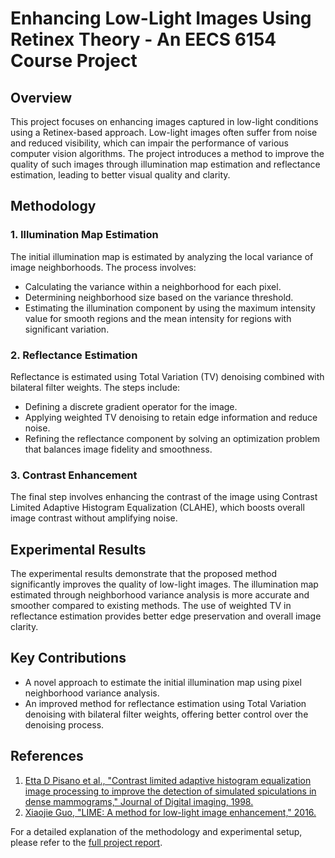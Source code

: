 # Enhancing Low-Light Images Using Retinex Theory - An EECS 6154 Course Project

## Overview

This project focuses on enhancing images captured in low-light conditions using a Retinex-based approach. Low-light images often suffer from noise and reduced visibility, which can impair the performance of various computer vision algorithms. The project introduces a method to improve the quality of such images through illumination map estimation and reflectance estimation, leading to better visual quality and clarity.

## Methodology

### 1. **Illumination Map Estimation**

The initial illumination map is estimated by analyzing the local variance of image neighborhoods. The process involves:
- Calculating the variance within a neighborhood for each pixel.
- Determining neighborhood size based on the variance threshold.
- Estimating the illumination component by using the maximum intensity value for smooth regions and the mean intensity for regions with significant variation.

### 2. **Reflectance Estimation**

Reflectance is estimated using Total Variation (TV) denoising combined with bilateral filter weights. The steps include:
- Defining a discrete gradient operator for the image.
- Applying weighted TV denoising to retain edge information and reduce noise.
- Refining the reflectance component by solving an optimization problem that balances image fidelity and smoothness.

### 3. **Contrast Enhancement**

The final step involves enhancing the contrast of the image using Contrast Limited Adaptive Histogram Equalization (CLAHE), which boosts overall image contrast without amplifying noise.

## Experimental Results

The experimental results demonstrate that the proposed method significantly improves the quality of low-light images. The illumination map estimated through neighborhood variance analysis is more accurate and smoother compared to existing methods. The use of weighted TV in reflectance estimation provides better edge preservation and overall image clarity.

## Key Contributions

- A novel approach to estimate the initial illumination map using pixel neighborhood variance analysis.
- An improved method for reflectance estimation using Total Variation denoising with bilateral filter weights, offering better control over the denoising process.

## References

1. [Etta D Pisano et al., "Contrast limited adaptive histogram equalization image processing to improve the detection of simulated spiculations in dense mammograms," Journal of Digital imaging, 1998.](https://doi.org/10.1007/BF03168750)
2. [Xiaojie Guo, "LIME: A method for low-light image enhancement," 2016.](https://arxiv.org/abs/1511.06079)

For a detailed explanation of the methodology and experimental setup, please refer to the [full project report](path/to/report.pdf).
